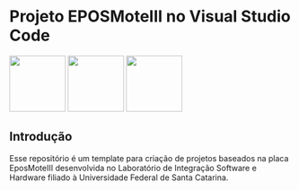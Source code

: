 # Projeto EPOSMoteIII no Visual Studio Code

<img src=https://lisha.ufsc.br/display2075 height=100px>
<img src=https://code.visualstudio.com/assets/images/code-stable.png height=100px margin=100px>
<!-- <img src=https://imgur.com/ggfpJF5.png width=10px margin=100px> -->
<img src=https://epos.lisha.ufsc.br/display113 height=100px>

## Introdução

Esse repositório é um template para criação de projetos baseados na placa EposMoteIII desenvolvida no Laboratório de Integração Software e Hardware filiado à Universidade Federal de Santa Catarina. 
